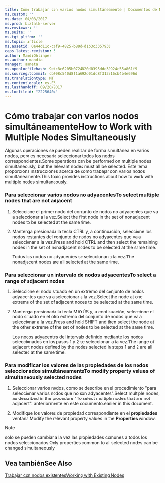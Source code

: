 ```yaml
---
title: Cómo trabajar con varios nodos simultáneamente | Documentos de Microsoft
ms.custom: ''
ms.date: 06/08/2017
ms.prod: biztalk-server
ms.reviewer: ''
ms.suite: ''
ms.tgt_pltfrm: ''
ms.topic: article
ms.assetid: 0a44d11c-c6f9-4825-b89d-d1b3c3357931
caps.latest.revision: 5
author: MandiOhlinger
ms.author: mandia
manager: anneta
ms.openlocfilehash: 9efc8c6205b0724820d0395dde39924c55a861f9
ms.sourcegitcommit: cb908c540d8f1a692d01dc8f313e16cb4b4e696d
ms.translationtype: MT
ms.contentlocale: es-ES
ms.lasthandoff: 09/20/2017
ms.locfileid: "22256404"
---
```

# <a name="how-to-work-with-multiple-nodes-simultaneously"></a><span data-ttu-id="bfacb-102">Cómo trabajar con varios nodos simultáneamente</span><span class="sxs-lookup"><span data-stu-id="bfacb-102">How to Work with Multiple Nodes Simultaneously</span></span>
<span data-ttu-id="bfacb-103">Algunas operaciones se pueden realizar de forma simultánea en varios nodos, pero es necesario seleccionar todos los nodos correspondientes.</span><span class="sxs-lookup"><span data-stu-id="bfacb-103">Some operations can be performed on multiple nodes simultaneously, but the relevant nodes must all be selected.</span></span> <span data-ttu-id="bfacb-104">Este tema proporciona instrucciones acerca de cómo trabajar con varios nodos simultáneamente.</span><span class="sxs-lookup"><span data-stu-id="bfacb-104">This topic provides instructions about how to work with multiple nodes simultaneously.</span></span>  
  
### <a name="to-select-multiple-nodes-that-are-not-adjacent"></a><span data-ttu-id="bfacb-105">Para seleccionar varios nodos no adyacentes</span><span class="sxs-lookup"><span data-stu-id="bfacb-105">To select multiple nodes that are not adjacent</span></span>  
  
1.  <span data-ttu-id="bfacb-106">Seleccione el primer nodo del conjunto de nodos no adyacentes que va a seleccionar a la vez.</span><span class="sxs-lookup"><span data-stu-id="bfacb-106">Select the first node in the set of nonadjacent nodes to be selected at the same time.</span></span>  
  
2.  <span data-ttu-id="bfacb-107">Mantenga presionada la tecla CTRL y, a continuación, seleccione los nodos restantes del conjunto de nodos no adyacentes que va a seleccionar a la vez.</span><span class="sxs-lookup"><span data-stu-id="bfacb-107">Press and hold CTRL and then select the remaining nodes in the set of nonadjacent nodes to be selected at the same time.</span></span>  
  
     <span data-ttu-id="bfacb-108">Todos los nodos no adyacentes se seleccionan a la vez.</span><span class="sxs-lookup"><span data-stu-id="bfacb-108">The nonadjacent nodes are all selected at the same time.</span></span>  
  
### <a name="to-select-a-range-of-adjacent-nodes"></a><span data-ttu-id="bfacb-109">Para seleccionar un intervalo de nodos adyacentes</span><span class="sxs-lookup"><span data-stu-id="bfacb-109">To select a range of adjacent nodes</span></span>  
  
1.  <span data-ttu-id="bfacb-110">Seleccione el nodo situado en un extremo del conjunto de nodos adyacentes que va a seleccionar a la vez.</span><span class="sxs-lookup"><span data-stu-id="bfacb-110">Select the node at one extreme of the set of adjacent nodes to be selected at the same time.</span></span>  
  
2.  <span data-ttu-id="bfacb-111">Mantenga presionada la tecla MAYÚS y, a continuación, seleccione el nodo situado en el otro extremo del conjunto de nodos que va a seleccionar a la vez.</span><span class="sxs-lookup"><span data-stu-id="bfacb-111">Press and hold SHIFT and then select the node at the other extreme of the set of nodes to be selected at the same time.</span></span>  
  
     <span data-ttu-id="bfacb-112">Los nodos adyacentes del intervalo definido mediante los nodos seleccionados en los pasos 1 y 2 se seleccionan a la vez.</span><span class="sxs-lookup"><span data-stu-id="bfacb-112">The range of adjacent nodes defined by the nodes selected in steps 1 and 2 are all selected at the same time.</span></span>  
  
### <a name="to-modify-property-values-of-simultaneously-selected-nodes"></a><span data-ttu-id="bfacb-113">Para modificar los valores de las propiedades de los nodos seleccionados simultáneamente</span><span class="sxs-lookup"><span data-stu-id="bfacb-113">To modify property values of simultaneously selected nodes</span></span>  
  
1.  <span data-ttu-id="bfacb-114">Seleccionar varios nodos, como se describe en el procedimiento "para seleccionar varios nodos que no son adyacentes".</span><span class="sxs-lookup"><span data-stu-id="bfacb-114">Select multiple nodes, as described in the procedure "To select multiple nodes that are not adjacent".</span></span> <span data-ttu-id="bfacb-115">anteriormente en este documento.</span><span class="sxs-lookup"><span data-stu-id="bfacb-115">earlier in this document.</span></span>  
  
2.  <span data-ttu-id="bfacb-116">Modifique los valores de propiedad correspondiente en el **propiedades** ventana.</span><span class="sxs-lookup"><span data-stu-id="bfacb-116">Modify the relevant property values in the **Properties** window.</span></span>  
  
> [!NOTE]
>  <span data-ttu-id="bfacb-117">solo se pueden cambiar a la vez las propiedades comunes a todos los nodos seleccionados.</span><span class="sxs-lookup"><span data-stu-id="bfacb-117">Only properties common to all selected nodes can be changed simultaneously.</span></span>  
  
## <a name="see-also"></a><span data-ttu-id="bfacb-118">Vea también</span><span class="sxs-lookup"><span data-stu-id="bfacb-118">See Also</span></span>  
 [<span data-ttu-id="bfacb-119">Trabajar con nodos existentes</span><span class="sxs-lookup"><span data-stu-id="bfacb-119">Working with Existing Nodes</span></span>](../core/working-with-existing-nodes.md)